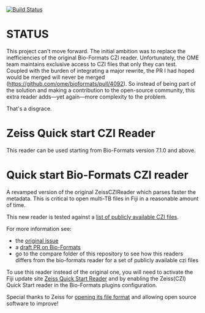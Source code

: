 [![Build Status](https://github.com/BIOP/quick-start-czi-reader/actions/workflows/build.yml/badge.svg)](https://github.com/BIOP/quick-start-czi-reader/actions/workflows/build.yml)

# STATUS

This project can't move forward. The initial ambition was to replace the inefficiencies of the original Bio-Formats CZI reader. Unfortunately, the OME team maintains exclusive access to CZI files that only they can test. Coupled with the burden of integrating a major rewrite, the PR I had hoped would be merged will never be merged (https://github.com/ome/bioformats/pull/4092). So instead of being part of the solution and making a contribution to the open-source community, this extra reader adds—yet again—more complexity to the problem.

That's a disgrace.

# Zeiss Quick start CZI Reader

This reader can be used starting from Bio-Formats version 7.1.0 and above.

# Quick start Bio-Formats CZI reader

A revamped version of the original ZeissCZIReader which parses faster the metadata. This is critical to open multi-TB files in Fiji in a reasonable amount of time.

This new reader is tested against a [list of publicly available CZI files](comparison_summary.md).

For more information see:
- the [original issue](https://github.com/ome/bioformats/issues/3839)
- a [draft PR on Bio-Formats](https://github.com/ome/bioformats/pull/4009)
- go to the compare folder of this repository to see how this readers differs from the bio-formats reader for a set of publicly available czi files

To use this reader instead of the original one, you will need to activate the Fiji update site [Zeiss Quick Start Reader](https://imagej.net/plugins/zeiss-quick-start-reader) and by enabling the Zeiss(CZI) Quick Start reader in the Bio-Formats plugins configuration.

Special thanks to Zeiss for [opening its file format](https://github.com/ZEISS/libczi) and allowing open source software to improve!

